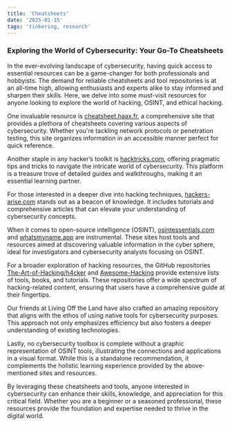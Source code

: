 ```yaml
---
title: 'Cheatsheets'
date: '2025-01-15'
tags: 'tinkering, research'
---
```


### Exploring the World of Cybersecurity: Your Go-To Cheatsheets

In the ever-evolving landscape of cybersecurity, having quick access to essential resources can be a game-changer for both professionals and hobbyists. The demand for reliable cheatsheets and tool repositories is at an all-time high, allowing enthusiasts and experts alike to stay informed and sharpen their skills. Here, we delve into some must-visit resources for anyone looking to explore the world of hacking, OSINT, and ethical hacking.

One invaluable resource is [cheatsheet.haax.fr](https://cheatsheet.haax.fr/), a comprehensive site that provides a plethora of cheatsheets covering various aspects of cybersecurity. Whether you're tackling network protocols or penetration testing, this site organizes information in an accessible manner perfect for quick reference.

Another staple in any hacker’s toolkit is [hacktricks.com](https://hacktricks.com), offering pragmatic tips and tricks to navigate the intricate world of cybersecurity. This platform is a treasure trove of detailed guides and walkthroughs, making it an essential learning partner.

For those interested in a deeper dive into hacking techniques, [hackers-arise.com](https://hackers-arise.com) stands out as a beacon of knowledge. It includes tutorials and comprehensive articles that can elevate your understanding of cybersecurity concepts.

When it comes to open-source intelligence (OSINT), [osintessentials.com](https://osintessentials.com) and [whatsmyname.app](https://whatsmyname.app) are instrumental. These sites host tools and resources aimed at discovering valuable information in the cyber sphere, ideal for investigators and cybersecurity analysts focusing on OSINT.

For a broader exploration of hacking resources, the GitHub repositories [The-Art-of-Hacking/h4cker](https://github.com/The-Art-of-Hacking/h4cker) and [Awesome-Hacking](https://github.com/enaqx/awesome-hacking) provide extensive lists of tools, books, and tutorials. These repositories offer a wide spectrum of hacking-related content, ensuring that users have a comprehensive guide at their fingertips.

Our friends at Living Off the Land have also crafted an amazing repository that aligns with the ethos of using native tools for cybersecurity purposes. This approach not only emphasizes efficiency but also fosters a deeper understanding of existing technologies.

Lastly, no cybersecurity toolbox is complete without a graphic representation of OSINT tools, illustrating the connections and applications in a visual format. While this is a standalone recommendation, it complements the holistic learning experience provided by the above-mentioned sites and resources.

By leveraging these cheatsheets and tools, anyone interested in cybersecurity can enhance their skills, knowledge, and appreciation for this critical field. Whether you are a beginner or a seasoned professional, these resources provide the foundation and expertise needed to thrive in the digital world.
